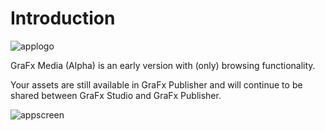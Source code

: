 # Introduction

![applogo](https://chilipublishdocs.imgix.net/logos/CHILI_LOGOS-Media-1.svg)

GraFx Media (Alpha) is an early version with (only) browsing functionality. 

Your assets are still available in GraFx Publisher and will continue to be shared between GraFx Studio and GraFx Publisher.

![appscreen](https://chilipublishdocs.imgix.net/GraFx_media/media_07.png)